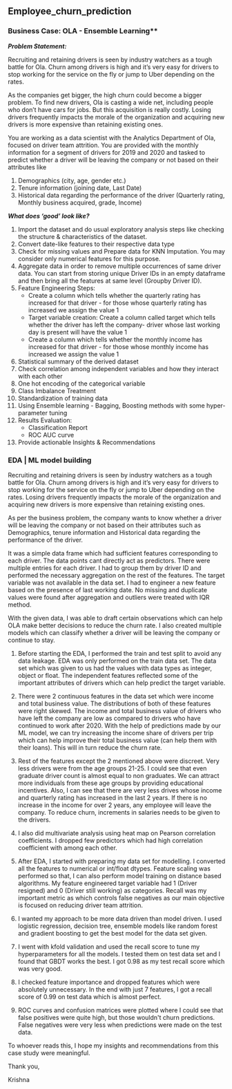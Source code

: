 ##  Employee_churn_prediction

### Business Case: OLA - Ensemble Learning**

***Problem Statement:***

Recruiting and retaining drivers is seen by industry watchers as a tough battle for Ola. Churn among drivers is high and it’s very easy for drivers to stop working for the service on the fly or jump to Uber depending on the rates.

As the companies get bigger, the high churn could become a bigger problem. To find new drivers, Ola is casting a wide net, including people who don’t have cars for jobs. But this acquisition is really costly. Losing drivers frequently impacts the morale of the organization and acquiring new drivers is more expensive than retaining existing ones.

You are working as a data scientist with the Analytics Department of Ola, focused on driver team attrition. You are provided with the monthly information for a segment of drivers for 2019 and 2020 and tasked to predict whether a driver will be leaving the company or not based on their attributes like

1.	Demographics (city, age, gender etc.)
2.	Tenure information (joining date, Last Date)
3.	Historical data regarding the performance of the driver (Quarterly rating, Monthly business acquired, grade, Income)

***What does ‘good’ look like?***

1.	Import the dataset and do usual exploratory analysis steps like checking the structure & characteristics of the dataset.
2.	Convert date-like features to their respective data type
3.	Check for missing values and Prepare data for KNN Imputation. You may consider only numerical features for this purpose.
4.	Aggregate data in order to remove multiple occurrences of same driver data. You can start from storing unique Driver IDs in an empty dataframe and then bring all the features at same level (Groupby Driver ID).
5.	Feature Engineering Steps:
    *	Create a column which tells whether the quarterly rating has increased for that driver - for those whose quarterly rating has increased we assign the value 1
    *	Target variable creation: Create a column called target which tells whether the driver has left the company- driver whose last working day is present will have the value 1
    *	Create a column which tells whether the monthly income has increased for that driver - for those whose monthly income has increased we assign the value 1
6.	Statistical summary of the derived dataset
7.	Check correlation among independent variables and how they interact with each other
8.	One hot encoding of the categorical variable
10.	Class Imbalance Treatment
11.	Standardization of training data
12.	Using Ensemble learning - Bagging, Boosting methods with some hyper-parameter tuning
13.	Results Evaluation:
    *	Classification Report
    *	ROC AUC curve
14.	Provide actionable Insights & Recommendations


### EDA | ML model building

Recruiting and retaining drivers is seen by industry watchers as a tough battle for Ola. Churn among drivers is high and it’s very easy for drivers to stop working for the service on the fly or jump to Uber depending on the rates. Losing drivers frequently impacts the morale of the organization and acquiring new drivers is more expensive than retaining existing ones.

As per the business problem, the company wants to know whether a driver will be leaving the company or not based on their attributes such as Demographics, tenure information and Historical data regarding the performance of the driver. 

It was a simple data frame which had sufficient features corresponding to each driver. The data points cant directly act as predictors. There were multiple entries for each driver. I had to group them by driver ID and performed the necessary aggregation on the rest of the features. The target variable was not available in the data set. I had to engineer a new feature based on the presence of last working date. No missing and duplicate values were found after aggregation and outliers were treated with IQR method. 

With the given data, I was able to draft certain observations which can help OLA make better decisions to reduce the churn rate. I also created multiple models which can classify whether a driver will be leaving the company or continue to stay. 

1.	Before starting the EDA, I performed the train and test split to avoid any data leakage. EDA was only performed on the train data set. The data set which was given to us had the values with data types as integer, object or float. The independent features reflected some of the important attributes of drivers which can help predict the target variable.

2.	There were 2 continuous features in the data set which were income and total business value. The distributions of both of these features were right skewed. The income and total business value of drivers who have left the company are low as compared to drivers who have continued to work after 2020. With the help of predictions made by our ML model, we can try increasing the income share of drivers per trip which can help improve their total business value (can help them with their loans). This will in turn reduce the churn rate.

3.	Rest of the features except the 2 mentioned above were discreet. Very less drivers were from the age groups 21-25. I could see that even graduate driver count is almost equal to non graduates. We can attract more individuals from these age groups by providing educational incentives. Also, I can see that there are very less drives whose income and quarterly rating has increased in the last 2 years. If there is no increase in the income for over 2 years, any employee will leave the company. To reduce churn, increments in salaries needs to be given to the drivers.

4.	I also did multivariate analysis using heat map on Pearson correlation coefficients. I dropped few predictors which had high correlation coefficient with among each other. 

5.	After EDA, I started with preparing my data set for modelling. I converted all the features to numerical or int/float dtypes. Feature scaling was performed so that, I can also perform model training on distance based algorithms. My feature engineered target variable had 1 (Driver resigned) and 0 (Driver still working) as categories. Recall was my important metric as which controls false negatives as our main objective is focused on reducing driver team attrition.

6.	I wanted my approach to be more data driven than model driven. I used logistic regression, decision tree, ensemble models like random forest and gradient boosting to get the best model for the data set given.

7.	I went with kfold validation and used the recall score to tune my hyperparameters for all the models. I tested them on test data set and I found that GBDT works the best. I got 0.98 as my test recall score which was very good.

8.	I checked feature importance and dropped features which were absolutely unnecessary. In the end with just 7 features, I got a recall score of 0.99 on test data which is almost perfect.

9.	ROC curves and confusion matrices were plotted where I could see that false positives were quite high, but those wouldn't churn predictions. False negatives were very less when predictions were made on the test data.

To whoever reads this, I hope my insights and recommendations from this case study were meaningful.

Thank you,

Krishna





